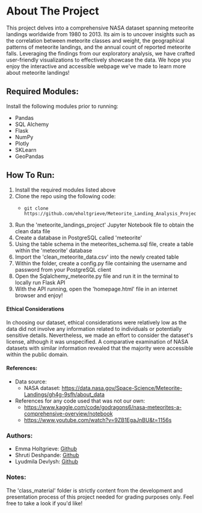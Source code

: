 # About The Project
This project delves into a comprehensive NASA dataset spanning meteorite landings worldwide from 1980 to 2013. 
Its aim is to uncover insights such as the correlation between meteorite classes and weight, the geographical patterns of meteorite landings, and the annual count of reported meteorite falls. 
Leveraging the findings from our exploratory analysis, we have crafted user-friendly visualizations to effectively showcase the data. We hope you enjoy the interactive and accessible webpage we've made to learn more about meteorite landings!


## Required Modules:
Install the following modules prior to running:
  - Pandas
  - SQL Alchemy
  - Flask
  - NumPy
  - Plotly
  - SKLearn
  - GeoPandas

## How To Run:
  1. Install the required modules listed above
  2. Clone the repo using the following code:
     - ```
       git clone https://github.com/eholtgrieve/Meteorite_Landing_Analysis_Project.git
       ```
  4. Run the 'meteorite_landings_project' Jupyter Notebook file to obtain the clean data file
  5. Create a database in PostgreSQL called 'meteorite'
  6. Using the table schema in the meteorites_schema.sql file, create a table within the 'meteorite' database
  7. Import the 'clean_meteorite_data.csv' into the newly created table
  8. Within the folder, create a config.py file containing the username and password from your PostgreSQL client
  9. Open the Sqlalchemy_meteorite.py file and run it in the terminal to locally run Flask API
  10. With the API running, open the 'homepage.html' file in an internet browser and enjoy!

#### Ethical Considerations
In choosing our dataset, ethical considerations were relatively low as the data did not involve any information related to individuals or potentially sensitive details. 
Nevertheless, we made an effort to consider the dataset's license, although it was unspecified. 
A comparative examination of NASA datasets with similar information revealed that the majority were accessible within the public domain.

#### References: 
- Data source:
    - NASA dataset: https://data.nasa.gov/Space-Science/Meteorite-Landings/gh4g-9sfh/about_data
 - References for any code used that was not our own:
    - https://www.kaggle.com/code/godragons6/nasa-meteorites-a-comprehensive-overview/notebook
    - https://www.youtube.com/watch?v=9ZB1EgaJnBU&t=1156s
### Authors:
- Emma Holtgrieve: [Github](github.com/eholtgrieve)
- Shruti Deshpande: [Github](github.com/dshruti29)
- Lyudmila Devlysh: [Github](https://github.com/ldevlysh314)
### Notes:
The 'class_material' folder is strictly content from the development and presentation process of this project needed for grading purposes only. Feel free to take a look if you'd like!
